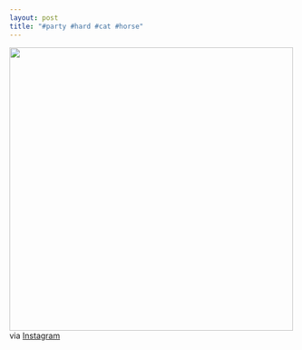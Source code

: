 ```yaml
---
layout: post
title: "#party #hard #cat #horse"
---
```


<p><img src="http://distilleryimage2.s3.amazonaws.com/43194cd2ab1311e2918122000a9f4d8a_7.jpg" width="500" class="img-polaroid"/><br />
via <a href="http://instagram.com/p/YZX3AXGVs2">Instagram</a></p>
